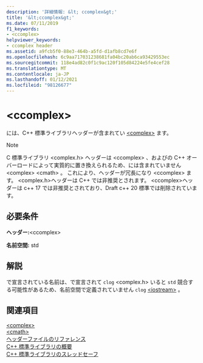 ```yaml
---
description: '詳細情報: &lt; ccomplex&gt;'
title: '&lt;ccomplex&gt;'
ms.date: 07/11/2019
f1_keywords:
- <ccomplex>
helpviewer_keywords:
- ccomplex header
ms.assetid: a9fcb5f0-88e3-464b-a5fd-d1afb8cd7e6f
ms.openlocfilehash: 6c9aa717031238681fa04bc20ab6ca93429553ec
ms.sourcegitcommit: 118e4ad82c0f1c9ac120f105d84224e5fe4cef28
ms.translationtype: MT
ms.contentlocale: ja-JP
ms.lasthandoff: 01/12/2021
ms.locfileid: "98126677"
---
```

# <a name="ltccomplexgt"></a>&lt;ccomplex&gt;

には、C++ 標準ライブラリヘッダーが含まれてい [\<complex>](complex.md) ます。

> [!NOTE]
> C 標準ライブラリ \<complex.h> ヘッダーは \<ccomplex> 、およびの C++ オーバーロードによって実質的に置き換えられるため、には含まれていません \<complex> \<cmath> 。 これにより、ヘッダーが冗長になり \<ccomplex> ます。 \<complex.h>ヘッダーは C++ では非推奨とされます。 \<ccomplex>ヘッダーは c++ 17 では非推奨とされており、Draft c++ 20 標準では削除されています。

## <a name="requirements"></a>必要条件

**ヘッダー:**\<ccomplex>

**名前空間:** std

## <a name="remarks"></a>解説

で宣言されている名前は、で宣言されて `clog` \<complex.h> いると `std` 競合する可能性があるため、名前空間で定義されていません `clog` [\<iostream>](iostream.md) 。

## <a name="see-also"></a>関連項目

[\<complex>](complex.md)\
[\<cmath>](cmath.md)\
[ヘッダーファイルのリファレンス](cpp-standard-library-header-files.md)\
[C++ 標準ライブラリの概要](cpp-standard-library-overview.md)\
[C++ 標準ライブラリのスレッドセーフ](thread-safety-in-the-cpp-standard-library.md)
